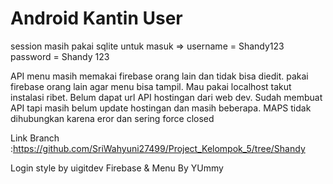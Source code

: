 # Android Kantin User

session masih pakai sqlite
untuk masuk => username = Shandy123
		password = Shandy 123

API menu masih memakai firebase orang lain dan tidak bisa diedit. pakai firebase orang lain agar menu bisa tampil.
Mau pakai localhost takut instalasi ribet. 
Belum dapat url API hostingan dari web dev.
Sudah membuat API tapi masih belum update hostingan dan masih beberapa.
MAPS tidak dihubungkan karena eror dan sering force closed

Link Branch :https://github.com/SriWahyuni27499/Project_Kelompok_5/tree/Shandy

Login style by uigitdev
Firebase & Menu By YUmmy